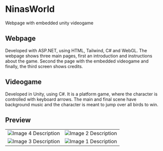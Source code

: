 # NinasWorld
Webpage with embedded unity videogame

## Webpage
Developed with ASP.NET, using HTML, Tailwind, C# and WebGL. The webpage shows three main pages, first an introduction and instructions about the game. Second the page with the embedded videogame and finally, the third screen shows credits.

## Videogame
Developed in Unity, using C#. It is a platform game, where the character is controlled with keyboard arrows. The main and final scene have background music and the character is meant to jump over all birds to win.

## Preview

<table>
  <tr>
    <td><img src="https://github.com/Ale-Coeto/NinasWorld/assets/109093534/b6e4d10e-b9f7-48f0-a16f-f11ad6b44757" alt="Image 4 Description"></td>
    <td><img src="https://github.com/Ale-Coeto/NinasWorld/assets/109093534/bc209971-5961-4360-a032-172377ef9fdd" alt="Image 2 Description"></td>
  </tr>
  <tr>
    <td><img src="https://github.com/Ale-Coeto/NinasWorld/assets/109093534/e4c89f94-3e55-4395-a9a5-339eb8cea275" alt="Image 3 Description"></td>
    <td><img src="https://github.com/Ale-Coeto/NinasWorld/assets/109093534/3667b034-be6b-4845-9273-a09fc92ace7f" alt="Image 1 Description"></td>
  </tr>
</table>


